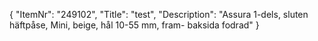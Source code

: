 {
  "ItemNr": "249102",
  "Title": "test",
  "Description": "Assura 1-dels, sluten häftpåse, Mini, beige, hål 10-55 mm, fram- baksida fodrad"
}